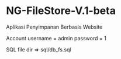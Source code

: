 # NG-FileStore-V.1-beta

Aplikasi Penyimpanan Berbasis Website

Account 
username = admin
password = 1

SQL file
dir => sql/db_fs.sql
